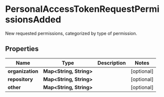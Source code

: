 

# PersonalAccessTokenRequestPermissionsAdded

New requested permissions, categorized by type of permission.

## Properties

| Name | Type | Description | Notes |
|------------ | ------------- | ------------- | -------------|
|**organization** | **Map&lt;String, String&gt;** |  |  [optional] |
|**repository** | **Map&lt;String, String&gt;** |  |  [optional] |
|**other** | **Map&lt;String, String&gt;** |  |  [optional] |



